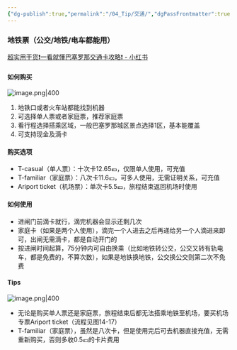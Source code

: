 ```yaml
---
{"dg-publish":true,"permalink":"/04_Tip/交通/","dgPassFrontmatter":true}
---
```


### 地铁票（公交/地铁/电车都能用）
[超实用干货❗️一看就懂巴塞罗那交通卡攻略❗️ - 小红书](https://www.xiaohongshu.com/explore/6762cfd1000000000b016108?xsec_token=ABm1GtxNj3qBJYL2UfJZ8gmHG5pE3lGhueVToreneWGx8=&xsec_source=pc_search&source=unknown)

#### 如何购买
![image.png|400](https://obsidan-1314364309.cos.ap-beijing.myqcloud.com/obsidan/20250303024745040.png)

1. 地铁口或者火车站都能找到机器
2. 可选择单人票或者家庭票，推荐家庭票
3. 看行程选择搭乘区域，一般巴塞罗那城区景点选择1区，基本能覆盖
4. 可支持现金及滴卡

#### 购买选项
+ T-casual（单人票）：十次卡12.65💶，仅限单人使用，可充值
+ T-familiar（家庭票）：八次卡11.6💶，可多人使用，无需证明关系，可充值
+ Ariport ticket（机场票）：单次卡5.5💶，旅程结束返回机场时使用

#### 如何使用
+ 进闸门前滴卡就行，滴完机器会显示还剩几次
+ 家庭卡（如果是两个人使用），滴完一个人进去之后再递给另一个人滴进来即可，出闸无需滴卡，都是自动开门的
+ 按进闸时间起算，75分钟内可自由换乘（比如地铁转公交，公交又转有轨电车，都是免费的，不算次数），如果是地铁换地铁，公交换公交则第二次不免费
	
#### Tips
![image.png|400](https://obsidan-1314364309.cos.ap-beijing.myqcloud.com/obsidan/20250303025122974.png)

+ 无论是购买单人票还是家庭票，旅程结束后都无法搭乘地铁至机场，要买机场专票Ariport ticket（流程见图14-17）
+ T-familiar（家庭票），虽然是八次卡，但是使用完后可去机器直接充值，无需重新购买，否则多收0.5💶的卡片费用